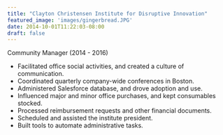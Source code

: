 ```yaml
---
title: "Clayton Christensen Institute for Disruptive Innovation"
featured_image: 'images/gingerbread.JPG'
date: 2014-10-01T11:22:03-08:00
draft: false
---
```

Community Manager (2014 - 2016)

- Facilitated office social activities, and created a culture of communication.
- Coordinated quarterly company-wide conferences in Boston.
- Administered Salesforce database, and drove adoption and use.
- Influenced major and minor office purchases, and kept consumables stocked.
- Processed reimbursement requests and other financial documents.
- Scheduled and assisted the institute president.
- Built tools to automate administrative tasks.
